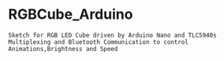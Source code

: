 # RGBCube_Arduino
	Sketch for RGB LED Cube driven by Arduino Nano and TLC5940s
	Multiplexing and Bluetooth Communication to control Animations,Brightness and Speed
